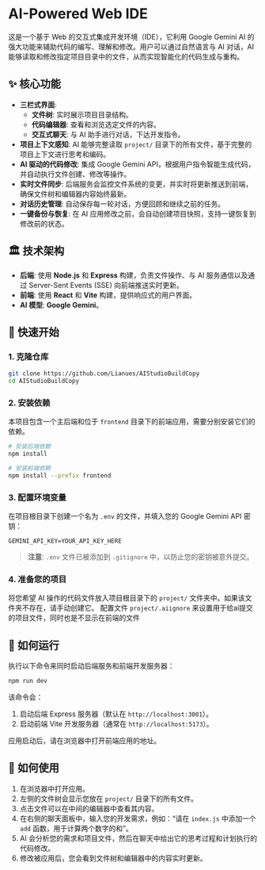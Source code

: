 # AI-Powered Web IDE

这是一个基于 Web 的交互式集成开发环境（IDE），它利用 Google Gemini AI 的强大功能来辅助代码的编写、理解和修改。用户可以通过自然语言与 AI 对话，AI 能够读取和修改指定项目目录中的文件，从而实现智能化的代码生成与重构。

## ✨ 核心功能

- **三栏式界面**:
  - **文件树**: 实时展示项目目录结构。
  - **代码编辑器**: 查看和浏览选定文件的内容。
  - **交互式聊天**: 与 AI 助手进行对话，下达开发指令。
- **项目上下文感知**: AI 能够完整读取 `project/` 目录下的所有文件，基于完整的项目上下文进行思考和编码。
- **AI 驱动的代码修改**: 集成 Google Gemini API，根据用户指令智能生成代码，并自动执行文件创建、修改等操作。
- **实时文件同步**: 后端服务会监控文件系统的变更，并实时将更新推送到前端，确保文件树和编辑器内容始终最新。
- **对话历史管理**: 自动保存每一轮对话，方便回顾和继续之前的任务。
- **一键备份与恢复**: 在 AI 应用修改之前，会自动创建项目快照，支持一键恢复到修改前的状态。

## 🏛️ 技术架构

- **后端**: 使用 **Node.js** 和 **Express** 构建，负责文件操作、与 AI 服务通信以及通过 Server-Sent Events (SSE) 向前端推送实时更新。
- **前端**: 使用 **React** 和 **Vite** 构建，提供响应式的用户界面。
- **AI 模型**: **Google Gemini**。

## 🚀 快速开始

### 1. 克隆仓库

```bash
git clone https://github.com/Lianues/AIStudioBuildCopy
cd AIStudioBuildCopy
```

### 2. 安装依赖

本项目包含一个主后端和位于 `frontend` 目录下的前端应用，需要分别安装它们的依赖。

```bash
# 安装后端依赖
npm install

# 安装前端依赖
npm install --prefix frontend
```

### 3. 配置环境变量

在项目根目录下创建一个名为 `.env` 的文件，并填入您的 Google Gemini API 密钥：

```
GEMINI_API_KEY=YOUR_API_KEY_HERE
```

> **注意**: `.env` 文件已被添加到 `.gitignore` 中，以防止您的密钥被意外提交。

### 4. 准备您的项目

将您希望 AI 操作的代码文件放入项目根目录下的 `project/` 文件夹中。如果该文件夹不存在，请手动创建它。
配置文件 `project/.aiignore` 来设置用于给ai提交的项目文件，同时也是不显示在前端的文件

## 🔧 如何运行

执行以下命令来同时启动后端服务和前端开发服务器：

```bash
npm run dev
```

该命令会：
1.  启动后端 Express 服务器（默认在 `http://localhost:3001`）。
2.  启动前端 Vite 开发服务器（通常在 `http://localhost:5173`）。

应用启动后，请在浏览器中打开前端应用的地址。

## 📝 如何使用

1.  在浏览器中打开应用。
2.  左侧的文件树会显示您放在 `project/` 目录下的所有文件。
3.  点击文件可以在中间的编辑器中查看其内容。
4.  在右侧的聊天面板中，输入您的开发需求，例如：“请在 `index.js` 中添加一个 `add` 函数，用于计算两个数字的和”。
5.  AI 会分析您的需求和项目文件，然后在聊天中给出它的思考过程和计划执行的代码修改。
6.  修改被应用后，您会看到文件树和编辑器中的内容实时更新。
